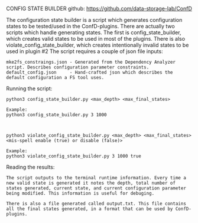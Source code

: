 CONFIG STATE BUILDER 
github: https://github.com/data-storage-lab/ConfD

The configuration state builder is a script which generates configuration states to be tested/used in the ConfD-plugins.
There are actually two scripts which handle generating states. The first is config_state_builder, which creates valid states to be used in most of the plugins. There is also violate_config_state_builder, which creates intentionally invalid states to be used in plugin #2 
The script requires a couple of json file inputs:

	mke2fs_constraings.json - Generated from the Dependency Analyzer script. Describes configuration parameter constraints. 
	default_config.json     - Hand-crafted json which describes the default configuration a FS tool uses. 
	
	
Running the script:

	python3 config_state_builder.py <max_depth> <max_final_states>
	
	Example:
	python3 config_state_builder.py 3 1000
	
	
	
	python3 violate_config_state_builder.py <max_depth> <max_final_states> <mis-spell enable (true) or disable (false)>
	
	Example:
	python3 violate_config_state_builder.py 3 1000 true

Reading the results:
	
	The script outputs to the terminal runtime information. Every time a new valid state is generated it notes the depth, total number of states generated, current state, and current configuration parameter being modified. This information is useful for debuging. 
	
	There is also a file generated called output.txt. This file contains all the final states generated, in a format that can be used by ConfD-plugins. 
